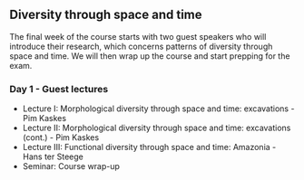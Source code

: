 Diversity through space and time
--------------------------------
The final week of the course starts with two guest speakers who will introduce their research, which concerns
patterns of diversity through space and time. We will then wrap up the course and start prepping for the exam.

### Day 1 - Guest lectures

- Lecture I: Morphological diversity through space and time: excavations - Pim Kaskes
- Lecture II: Morphological diversity through space and time: excavations (cont.) - Pim Kaskes
- Lecture III: Functional diversity through space and time: Amazonia - Hans ter Steege
- Seminar: Course wrap-up

